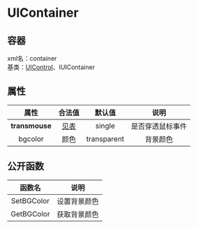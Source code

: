 # UIContainer

## 容器

xml名：container  
基类：[UIControl](uicontrol.md)、IUIContainer

## 属性

| 属性 | 合法值 | 默认值 | 说明 |
| :---: | :---: | :---: | :---: |
| **transmouse** | [见表](uicontrol.md#transmouse-qu-zhi) | single | 是否穿透鼠标事件 |
| bgcolor | 颜色 | transparent | 背景颜色 |

## 公开函数

| 函数名 | 说明 |
| :---: | :---: |
| SetBGColor | 设置背景颜色 |
| GetBGColor | 获取背景颜色 |

